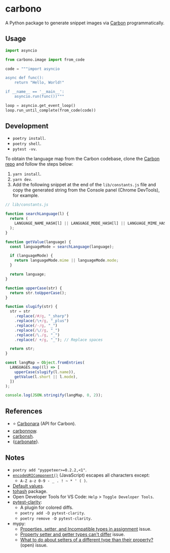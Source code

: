 # carbono

A Python package to generate snippet images via [Carbon](https://carbon.now.sh/) programmatically.

## Usage

```python
import asyncio

from carbono.image import from_code

code = """import asyncio

async def func():
    return "Hello, World!"

if __name__ == '__main__':
    asyncio.run(func())"""

loop = asyncio.get_event_loop()
loop.run_until_complete(from_code(code))
```

## Development

- `poetry install`.
- `poetry shell`.
- `pytest -vv`.

To obtain the language map from the Carbon codebase, clone the [Carbon repo](https://github.com/carbon-app/carbon) and follow the steps below:

1. `yarn install`.
2. `yarn dev`.
3. Add the following snippet at the end of the `lib/constants.js` file and copy the generated string from the Console panel (Chrome DevTools), for example.

```js
// lib/constants.js

function searchLanguage(l) {
  return (
    LANGUAGE_NAME_HASH[l] || LANGUAGE_MODE_HASH[l] || LANGUAGE_MIME_HASH[l]
  );
}

function getValue(language) {
  const languageMode = searchLanguage(language);

  if (languageMode) {
    return languageMode.mime || languageMode.mode;
  }

  return language;
}

function upperCase(str) {
  return str.toUpperCase();
}

function slugify(str) {
  str = str
    .replace(/#/g, "_sharp")
    .replace(/\+/g, "_plus")
    .replace(/-/g, "_")
    .replace(/\//g, "_")
    .replace(/\./g, "_")
    .replace(/ +/g, "_"); // Replace spaces

  return str;
}

const langMap = Object.fromEntries(
  LANGUAGES.map((l) => [
    upperCase(slugify(l.name)),
    getValue(l.short || l.mode),
  ])
);

console.log(JSON.stringify(langMap, 0, 2));
```

## References

- ⭐ [Carbonara](https://github.com/petersolopov/carbonara) (API for Carbon).
- [carbonnow](https://github.com/pokurt/carbon-now-sh-API-Wrapper).
- [carbonsh](https://github.com/MrMarble/carbonsh).
- {[carbonate](https://github.com/yonicd/carbonate)}.

## Notes

- `poetry add "pyppeteer>=0.2.2,<1"`.
- [`encodeURIComponent()`](https://developer.mozilla.org/en-US/docs/Web/JavaScript/Reference/Global_Objects/encodeURIComponent) (JavaScript) escapes all characters except:
  - `A-Z a-z 0-9 - _ . ! ~ * ' ( )`.
- [Default values](https://github.com/carbon-app/carbon/blob/main/lib/constants.js).
- [tohash](https://www.npmjs.com/package/tohash) package.
- Open Developer Tools for VS Code: `Help` > `Toggle Developer Tools`.
- [pytest-clarity](https://github.com/darrenburns/pytest-clarity):
  - A plugin for colored diffs.
  - `poetry add -D pytest-clarity`.
  - `poetry remove -D pytest-clarity`.
- mypy:
  - [Properties, setter, and Incompatible types in assignment](https://github.com/python/mypy/issues/4167) issue.
  - [Property setter and getter types can't differ](https://github.com/python/mypy/issues/8084) issue.
  - [What to do about setters of a different type than their property?](https://github.com/python/mypy/issues/3004) (open) issue.

